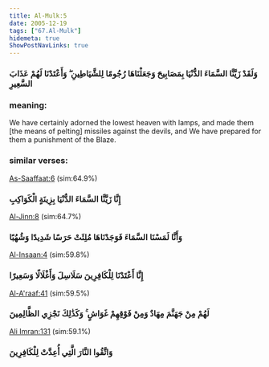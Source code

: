 ```yaml
---
title: Al-Mulk:5
date: 2005-12-19
tags: ["67.Al-Mulk"]
hidemeta: true 
ShowPostNavLinks: true 
---
```

### وَلَقَدْ زَيَّنَّا السَّمَاءَ الدُّنْيَا بِمَصَابِيحَ وَجَعَلْنَاهَا رُجُومًا لِلشَّيَاطِينِ ۖ وَأَعْتَدْنَا لَهُمْ عَذَابَ السَّعِيرِ
### meaning: 
We have certainly adorned the lowest heaven with lamps, and made them [the means of pelting] missiles against the devils, and We have prepared for them a punishment of the Blaze.
### similar verses: 

[As-Saaffaat:6](/37/6) (sim:64.9%)

### إِنَّا زَيَّنَّا السَّمَاءَ الدُّنْيَا بِزِينَةٍ الْكَوَاكِبِ

[Al-Jinn:8](/72/8) (sim:64.7%)

### وَأَنَّا لَمَسْنَا السَّمَاءَ فَوَجَدْنَاهَا مُلِئَتْ حَرَسًا شَدِيدًا وَشُهُبًا

[Al-Insaan:4](/76/4) (sim:59.8%)

### إِنَّا أَعْتَدْنَا لِلْكَافِرِينَ سَلَاسِلَ وَأَغْلَالًا وَسَعِيرًا

[Al-A'raaf:41](/7/41) (sim:59.5%)

### لَهُمْ مِنْ جَهَنَّمَ مِهَادٌ وَمِنْ فَوْقِهِمْ غَوَاشٍ ۚ وَكَذَٰلِكَ نَجْزِي الظَّالِمِينَ

[Ali Imran:131](/3/131) (sim:59.1%)

### وَاتَّقُوا النَّارَ الَّتِي أُعِدَّتْ لِلْكَافِرِينَ
